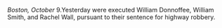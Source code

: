 *Boston, October* 9.Yesterday were executed William Donnoffee, William Smith, and Rachel
                    Wall, pursuant to their sentence for highway robbery.